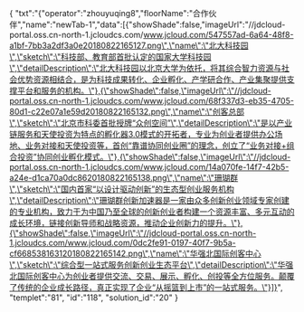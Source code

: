 {
	"txt":"{\"operator\":\"zhouyuqing8\",\"floorName\":\"合作伙伴\",\"name\":\"newTab-1\",\"data\":[{\"showShade\":false,\"imageUrl\":\"//jdcloud-portal.oss.cn-north-1.jcloudcs.com/www.jcloud.com/547557ad-6a64-48f8-a1bf-7bb3a2df3a0e20180822165127.png\",\"name\":\"北大科技园\",\"sketch\":\"科技部、教育部首批认定的国家大学科技园\",\"detailDescription\":\"北大科技园以北京大学为依托，将其综合智力资源与社会优势资源相结合，是为科技成果转化、企业孵化、产学研合作、产业集聚提供支撑平台和服务的机构。\"},{\"showShade\":false,\"imageUrl\":\"//jdcloud-portal.oss.cn-north-1.jcloudcs.com/www.jcloud.com/68f337d3-eb35-4705-80d1-c22e07a1e59d20180822165132.png\",\"name\":\"创客总部\",\"sketch\":\"北京市科委首批授牌“众创空间”\",\"detailDescription\":\"是以产业链服务和天使投资为特点的孵化器3.0模式的开拓者，专业为创业者提供办公场地、业务对接和天使投资等，首创“靠谱协同创业圈”的理念，创立了“业务对接+组合投资”协同创业孵化模式。\"},{\"showShade\":false,\"imageUrl\":\"//jdcloud-portal.oss.cn-north-1.jcloudcs.com/www.jcloud.com/14a070fe-14f7-42b5-a24e-d1ca70a0dc8620180822165138.png\",\"name\":\"珊瑚群\",\"sketch\":\"国内首家“以设计驱动创新”的生态型创业服务机构\",\"detailDescription\":\"珊瑚群创新加速器是一家由众多创新创业领域专家创建的专业机构，致力于为中国乃至全球的创新创业者构建一个资源丰富、多元互动的成长环境，链接创新导师和战略资源，推动企业创新力的提升。\"},{\"showShade\":false,\"imageUrl\":\"//jdcloud-portal.oss.cn-north-1.jcloudcs.com/www.jcloud.com/0dc2fe91-0197-40f7-9b5a-cf668538163120180822165142.png\",\"name\":\"华强北国际创客中心\",\"sketch\":\"综合型一站式服务创新创业生态平台\",\"detailDescription\":\"华强北国际创客中心为创业者提供交流、交易、展示、孵化、创投等全方位服务。颠覆了传统的企业成长路径，真正实现了企业“从摇篮到上市”的一站式服务。\"}]}",
	"templet":"81",
	"id":"118",
	"solution_id":"20"
}